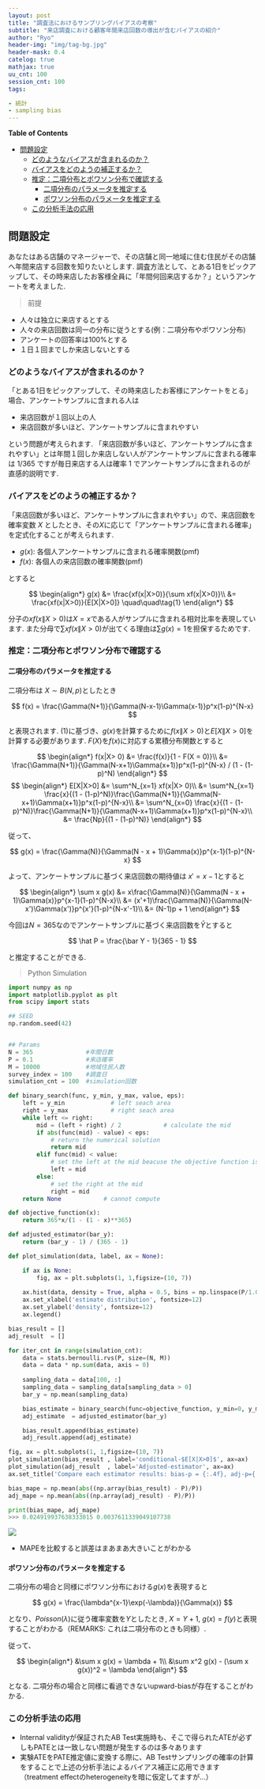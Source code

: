 ```yaml
---
layout: post
title: "調査法におけるサンプリングバイアスの考察"
subtitle: "来店調査における顧客年間来店回数の導出が含むバイアスの紹介"
author: "Ryo"
header-img: "img/tag-bg.jpg"
header-mask: 0.4
catelog: true
mathjax: true
uu_cnt: 100
session_cnt: 100 
tags:

- 統計
- sampling bias
---
```

<!-- Global site tag (gtag.js) - Google Analytics -->
<script async src="https://www.googletagmanager.com/gtag/js?id=G-LVL413SV09"></script>
<script>
  window.dataLayer = window.dataLayer || [];
  function gtag(){dataLayer.push(arguments);}
  gtag('js', new Date());

  gtag('config', 'G-LVL413SV09');
</script>

**Table of Contents**
<!-- START doctoc generated TOC please keep comment here to allow auto update -->
<!-- DON'T EDIT THIS SECTION, INSTEAD RE-RUN doctoc TO UPDATE -->

- [問題設定](#%E5%95%8F%E9%A1%8C%E8%A8%AD%E5%AE%9A)
  - [どのようなバイアスが含まれるのか？](#%E3%81%A9%E3%81%AE%E3%82%88%E3%81%86%E3%81%AA%E3%83%90%E3%82%A4%E3%82%A2%E3%82%B9%E3%81%8C%E5%90%AB%E3%81%BE%E3%82%8C%E3%82%8B%E3%81%AE%E3%81%8B)
  - [バイアスをどのようの補正するか？](#%E3%83%90%E3%82%A4%E3%82%A2%E3%82%B9%E3%82%92%E3%81%A9%E3%81%AE%E3%82%88%E3%81%86%E3%81%AE%E8%A3%9C%E6%AD%A3%E3%81%99%E3%82%8B%E3%81%8B)
  - [推定：二項分布とポワソン分布で確認する](#%E6%8E%A8%E5%AE%9A%E4%BA%8C%E9%A0%85%E5%88%86%E5%B8%83%E3%81%A8%E3%83%9D%E3%83%AF%E3%82%BD%E3%83%B3%E5%88%86%E5%B8%83%E3%81%A7%E7%A2%BA%E8%AA%8D%E3%81%99%E3%82%8B)
    - [二項分布のパラメータを推定する](#%E4%BA%8C%E9%A0%85%E5%88%86%E5%B8%83%E3%81%AE%E3%83%91%E3%83%A9%E3%83%A1%E3%83%BC%E3%82%BF%E3%82%92%E6%8E%A8%E5%AE%9A%E3%81%99%E3%82%8B)
    - [ポワソン分布のパラメータを推定する](#%E3%83%9D%E3%83%AF%E3%82%BD%E3%83%B3%E5%88%86%E5%B8%83%E3%81%AE%E3%83%91%E3%83%A9%E3%83%A1%E3%83%BC%E3%82%BF%E3%82%92%E6%8E%A8%E5%AE%9A%E3%81%99%E3%82%8B)
  - [この分析手法の応用](#%E3%81%93%E3%81%AE%E5%88%86%E6%9E%90%E6%89%8B%E6%B3%95%E3%81%AE%E5%BF%9C%E7%94%A8)

<!-- END doctoc generated TOC please keep comment here to allow auto update -->

## 問題設定

あなたはある店舗のマネージャーで、その店舗と同一地域に住む住民がその店舗へ年間来店する回数を知りたいとします. 調査方法として、とある1日をピックアップして、その時来店したお客様全員に「年間何回来店するか？」というアンケートを考えました.

> 前提

- 人々は独立に来店するとする
- 人々の来店回数は同一の分布に従うとする(例：二項分布やポワソン分布)
- アンケートの回答率は100%とする
- １日１回までしか来店しないとする

### どのようなバイアスが含まれるのか？

「とある1日をピックアップして、その時来店したお客様にアンケートをとる」場合、アンケートサンプルに含まれる人は

- 来店回数が１回以上の人
- 来店回数が多いほど、アンケートサンプルに含まれやすい

という問題が考えられます. 「来店回数が多いほど、アンケートサンプルに含まれやすい」とは年間１回しか来店しない人がアンケートサンプルに含まれる確率は $1/365$ ですが毎日来店する人は確率 1 でアンケートサンプルに含まれるのが直感的説明です.

### バイアスをどのようの補正するか？

「来店回数が多いほど、アンケートサンプルに含まれやすい」ので、来店回数を確率変数 $X$ としたとき、その$X$に応じて「アンケートサンプルに含まれる確率」を定式化することが考えられます.

- $g(x)$: 各個人アンケートサンプルに含まれる確率関数(pmf)
- $f(x)$: 各個人の来店回数の確率関数(pmf)

とすると

$$
\begin{align*}
g(x) &= \frac{xf(x|X>0)}{\sum xf(x|X>0)}\\
&= \frac{xf(x|X>0)}{E[X|X>0]} \quad\quad\tag{1}
\end{align*}
$$

分子の$xf(x\|X>0)$は$X = x$である人がサンプルに含まれる相対比率を表現しています. また分母で$\sum xf(x\|X>0)$が出てくる理由は$\sum g(x) = 1$を担保するためです.

### 推定：二項分布とポワソン分布で確認する
#### 二項分布のパラメータを推定する

二項分布は $X\sim B(N, p)$としたとき

$$
f(x) = \frac{\Gamma(N+1)}{\Gamma(N-x-1)\Gamma(x-1)}p^x(1-p)^{N-x}
$$

と表現されます. (1)に基づき、$g(x)$を計算するために$f(x\|X>0)$と$E[X\|X>0]$を計算する必要があります. 
$F(X)$を$f(x)$に対応する累積分布関数とすると

<div class="math display" style="overflow: auto">
$$
\begin{align*}
f(x|X> 0) &= \frac{f(x)}{1 - F(X = 0)}\\
&= \frac{\Gamma(N+1)}{\Gamma(N-x+1)\Gamma(x+1)}p^x(1-p)^{N-x} / (1 - (1-p)^N)
\end{align*}
$$
</div>

<div class="math display" style="overflow: auto">
$$
\begin{align*}
E[X|X>0] &= \sum^N_{x=1} xf(x|X> 0)\\
&= \sum^N_{x=1} \frac{x}{(1 - (1-p)^N)}\frac{\Gamma(N+1)}{\Gamma(N-x+1)\Gamma(x+1)}p^x(1-p)^{N-x}\\
&= \sum^N_{x=0} \frac{x}{(1 - (1-p)^N)}\frac{\Gamma(N+1)}{\Gamma(N-x+1)\Gamma(x+1)}p^x(1-p)^{N-x}\\
&= \frac{Np}{(1 - (1-p)^N)}
\end{align*}
$$
</div>

従って、

$$
g(x) = \frac{\Gamma(N)}{\Gamma(N - x + 1)\Gamma(x)}p^{x-1}(1-p)^{N-x}
$$

よって、アンケートサンプルに基づく来店回数の期待値は $x' = x - 1$とすると

$$
\begin{align*}
\sum x g(x) &= x\frac{\Gamma(N)}{\Gamma(N - x + 1)\Gamma(x)}p^{x-1}(1-p)^{N-x}\\
&= (x'+1)\frac{\Gamma(N)}{\Gamma(N-x')\Gamma(x')}p^{x'}(1-p)^{N-x'-1}\\
&= (N-1)p + 1
\end{align*}
$$

今回は$N = 365$なのでアンケートサンプルに基づく来店回数を$\bar Y$とすると

$$
\hat P = \frac{\bar Y - 1}{365 - 1}
$$

と推定することができる.

> Python Simulation

```python
import numpy as np
import matplotlib.pyplot as plt
from scipy import stats

## SEED
np.random.seed(42)


## Params
N = 365               #年間日数
P = 0.1               #来店確率
M = 10000             #地域住民人数
survey_index = 100    #調査日
simulation_cnt = 100  #simulation回数

def binary_search(func, y_min, y_max, value, eps):
    left = y_min             # left seach area
    right = y_max            # right seach area
    while left <= right:
        mid = (left + right) / 2            # calculate the mid
        if abs(func(mid) - value) < eps:
            # return the numerical solution
            return mid
        elif func(mid) < value:
            # set the left at the mid beacuse the objective function is a strictly increasing function
            left = mid
        else:
            # set the right at the mid
            right = mid 
    return None            # cannot compute

def objective_function(x):
    return 365*x/(1 - (1 - x)**365)

def adjusted_estimator(bar_y):
    return (bar_y - 1) / (365 - 1)

def plot_simulation(data, label, ax = None):

    if ax is None:
        fig, ax = plt.subplots(1, 1,figsize=(10, 7))
    
    ax.hist(data, density = True, alpha = 0.5, bins = np.linspace(P/1.05, P*1.05, 50), label = label)
    ax.set_xlabel('estimate distribution', fontsize=12)
    ax.set_ylabel('density', fontsize=12)
    ax.legend()

bias_result = []
adj_result  = []

for iter_cnt in range(simulation_cnt):
    data = stats.bernoulli.rvs(P, size=(N, M))
    data = data * np.sum(data, axis = 0)
    
    sampling_data = data[100, :]
    sampling_data = sampling_data[sampling_data > 0]
    bar_y = np.mean(sampling_data)

    bias_estimate = binary_search(func=objective_function, y_min=0, y_max =1, value = bar_y, eps = 1e-8)
    adj_estimate  = adjusted_estimator(bar_y)

    bias_result.append(bias_estimate)
    adj_result.append(adj_estimate)

fig, ax = plt.subplots(1, 1,figsize=(10, 7))
plot_simulation(bias_result , label='conditional-$E[X|X>0]$', ax=ax)
plot_simulation(adj_result  , label='Adjusted-estimator', ax=ax)
ax.set_title('Compare each estimator results: bias-p = {:.4f}, adj-p={:.4f}'.format(np.mean(bias_result), np.mean(adj_result)), fontsize=15);

bias_mape = np.mean(abs((np.array(bias_result) - P)/P))
adj_mape = np.mean(abs((np.array(adj_result) - P)/P))

print(bias_mape, adj_mape)
>>> 0.024919937638333015 0.0037611339049107738
```

<img src = "https://github.com/ryonakimageserver/omorikaizuka/blob/master/%E3%83%96%E3%83%AD%E3%82%B0%E7%94%A8/20220125-01.png?raw=true">

- MAPEを比較すると誤差はまあまあ大きいことがわかる


#### ポワソン分布のパラメータを推定する

二項分布の場合と同様にポワソン分布における$g(x)$を表現すると

$$
g(x) = \frac{\lambda^{x-1}\exp(-\lambda)}{\Gamma(x)}
$$

となり、$Poisson(\lambda)$に従う確率変数を$Y$としたとき, $X = Y+1$, $g(x) = f(y)$と表現することがわかる（REMARKS: これは二項分布のときも同様）.

従って、

$$
\begin{align*}
&\sum x g(x) = \lambda + 1\\
&\sum x^2 g(x) - (\sum x g(x))^2 = \lambda
\end{align*}
$$

となる. 二項分布の場合と同様に看過できないupward-biasが存在することがわかる.

### この分析手法の応用

- Internal validityが保証されたAB Test実施時も、そこで得られたATEが必ずしもPATEとは一致しない問題が発生するのは多々あります
- 実験ATEをPATE推定値に変換する際に、AB Testサンプリングの確率の計算をすることで上述の分析手法によるバイアス補正に応用できます（treatment effectのheterogeneityを暗に仮定してますが...）
